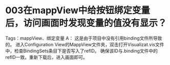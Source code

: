 # 003在mappView中给按钮绑定变量后，访问画面时发现变量的值没有显示？
Tags：mappView、绑定变量
A：
	这是由于项目中没有引用binding文件所导致的。
	进入Configuration View的MappView文件夹，双击打开Visualizat.vis文件中，检查BindingSets条目下是否写入了refID。
	确保该ID与.binding文件中的refID一致。重新下载后，进入画面即可。